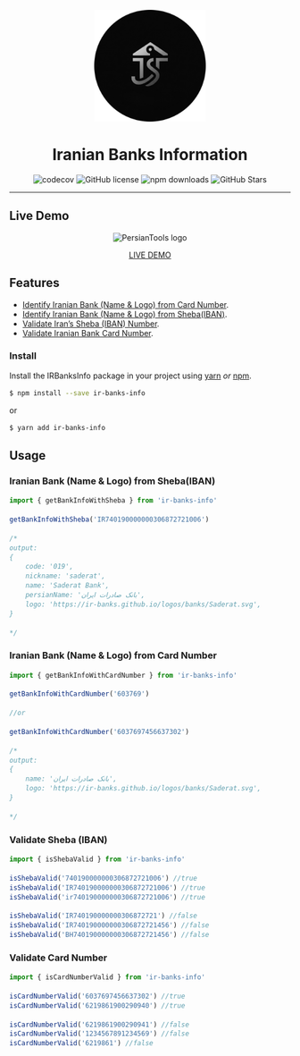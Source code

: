 <div align="center">
	<p align="center">
		<img src="./images/logo.png" width="200" alt="PersianTools logo" />
	</p>
	<h1 align="center">Iranian Banks Information</h1>

![codecov](https://img.shields.io/npm/v/ir-banks-info)
![GitHub license](https://img.shields.io/github/license/ir-banks/ir-banks-info)
![npm downloads](https://img.shields.io/npm/d18m/ir-banks-info.svg)
![GitHub Stars](https://img.shields.io/github/stars/ir-banks/ir-banks-info?style=social)

</div>
<hr />

## Live Demo

<div align="center">
	<p align="center">
		<img src="./images/demo.png" width="200" alt="PersianTools logo" />
	</p>
	<a align="center" href="https://irbanks.norouzy.ir/" target="_blank">LIVE DEMO</a>

</div>

## Features

- [Identify Iranian Bank (Name & Logo) from Card Number](#iranian-bank-name--logo-from-card-number).
- [Identify Iranian Bank (Name & Logo) from Sheba(IBAN)](#iranian-bank-name--logo-from-shebaiban).
- [Validate Iran’s Sheba (IBAN) Number](#validate-sheba-iban).
- [Validate Iranian Bank Card Number](#validate-card-number).

### Install

Install the IRBanksInfo package in your project using <a href="https://yarnpkg.com/en/" target="_blank">yarn</a> <em>or</em> <a href="https://docs.npmjs.com/cli/npm" target="_blank">npm</a>.

```bash
$ npm install --save ir-banks-info
```

or

```bash
$ yarn add ir-banks-info
```

## Usage

### Iranian Bank (Name & Logo) from Sheba(IBAN)

```javascript
import { getBankInfoWithSheba } from 'ir-banks-info'

getBankInfoWithSheba('IR740190000000306872721006')

/*
output:
{
    code: '019',
    nickname: 'saderat',
    name: 'Saderat Bank',
    persianName: 'بانک صادرات ایران',
    logo: 'https://ir-banks.github.io/logos/banks/Saderat.svg',
}

*/
```

### Iranian Bank (Name & Logo) from Card Number

```javascript
import { getBankInfoWithCardNumber } from 'ir-banks-info'

getBankInfoWithCardNumber('603769')

//or

getBankInfoWithCardNumber('6037697456637302')

/*
output:
{
    name: 'بانک صادرات ایران',
    logo: 'https://ir-banks.github.io/logos/banks/Saderat.svg',
}

*/
```

### Validate Sheba (IBAN)

```javascript
import { isShebaValid } from 'ir-banks-info'

isShebaValid('740190000000306872721006') //true
isShebaValid('IR740190000000306872721006') //true
isShebaValid('ir740190000000306872721006') //true

isShebaValid('IR740190000000306872721') //false
isShebaValid('IR740190000000306872721456') //false
isShebaValid('BH740190000000306872721456') //false
```

### Validate Card Number

```javascript
import { isCardNumberValid } from 'ir-banks-info'

isCardNumberValid('6037697456637302') //true
isCardNumberValid('6219861900290940') //true

isCardNumberValid('6219861900290941') //false
isCardNumberValid('1234567891234569') //false
isCardNumberValid('6219861') //false
```
